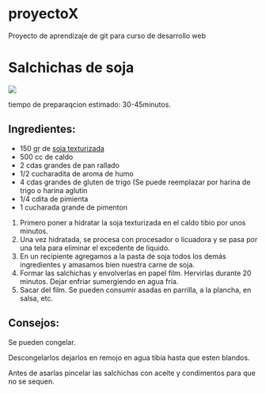 proyectoX
=========

Proyecto de aprendizaje de git para curso de desarrollo web
<!DOCTYPE html>
<html lang="es">
<head>
	<meta charset="UTF-8/>
	<title> Mi primer página web</title>"
</head>
<body>
	<h1>Salchichas de soja</h1>
	<img src="salchichassoja.jpg"/>
	<p>tiempo de preparaqcion estimado: 30-45minutos.</p>
	<h2>Ingredientes: </h2>
	<ul>
		<li>150 <abbr title="gramos">gr</abbr> de <a href="http://www.gastronomiavegana.org/el-laboratorio/%C2%BFcomo-se-hace-la-soja-texturizada/">soja texturizada</a></li>
		<li>500 cc de caldo</li>
		<li>2 cdas grandes de pan rallado</li>
		<li>1/2 cucharadita de aroma de humo</li>
		<li>4 cdas grandes de gluten de trigo (Se puede reemplazar por harina de trigo o harina aglutin</li>
		<li>1/4  cdita de pimienta</li>
		<li>1 cucharada grande de pimenton</li>
		</ul>
		<ol>
		<li>Primero poner a hidratar la soja texturizada en el caldo tibio por unos minutos. </li>
			<li>Una vez hidratada, se procesa con procesador o licuadora y se pasa por una tela para eliminar el excedente de liquido.</li>
			<li>En un recipiente agregamos a la pasta de soja todos los demás ingredientes y amasamos bien nuestra carne de soja.</li>
			<li>Formar las salchichas y envolverlas en papel film. Hervirlas durante 20 minutos. Dejar enfriar sumergiendo en agua fría.</li>
			<li>Sacar del film. Se pueden consumir asadas en parrilla, a la plancha, en salsa, etc.</li>
		</ol>
			<h2>Consejos:</h2>
			<p>Se pueden congelar.</p>
			<p>Descongelarlos dejarlos en remojo en agua tibia hasta que esten blandos.</p>
			<p>Antes de asarlas pincelar las salchichas con aceite y condimentos para que no se sequen.</p>
</body>
</html>